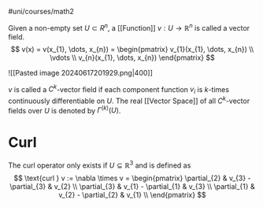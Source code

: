 #uni/courses/math2 

Given a non-empty set $U \subset R^{n}$, a [[Function]] $v: U \to \mathbb{R}^{n}$ is called a vector field.
$$
v(x) = v(x_{1}, \dots, x_{n}) = \begin{pmatrix}
v_{1}(x_{1}, \dots, x_{n}) \\ 
\vdots \\ 
v_{n}(x_{1}, \dots, x_{n})
\end{pmatrix}
$$

![[Pasted image 20240617201929.png|400]]

$v$ is called a $C^{k}$-vector field if each component function $v_{i}$ is $k$-times continuously differentiable on $U$.
The real [[Vector Space]] of all $C^{k}$-vector fields over $U$ is denoted by $\Gamma^{(k)}(U)$.

# Curl

The curl operator only exists if $U \subseteq \mathbb{R}^{3}$ and is defined as
$$
\text{curl } v := \nabla \times v =  \begin{pmatrix}
\partial_{2} & v_{3} - \partial_{3} & v_{2} \\ 
\partial_{3} & v_{1} - \partial_{1} & v_{3} \\ 
\partial_{1} & v_{2} - \partial_{2} & v_{1} \\ 
\end{pmatrix}
$$
